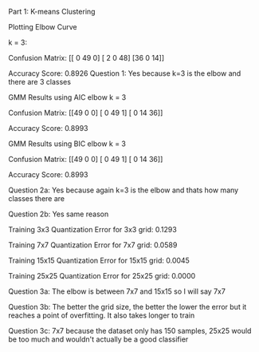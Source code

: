 Part 1: K-means Clustering

Plotting Elbow Curve

 k = 3:

Confusion Matrix:
[[ 0 49  0]
 [ 2  0 48]
 [36  0 14]]

Accuracy Score: 0.8926
Question 1: Yes because k=3 is the elbow and there are 3 classes

GMM Results using AIC elbow k = 3

Confusion Matrix:
[[49  0  0]
 [ 0 49  1]
 [ 0 14 36]]

Accuracy Score: 0.8993

GMM Results using BIC elbow k = 3

Confusion Matrix:
[[49  0  0]
 [ 0 49  1]
 [ 0 14 36]]

Accuracy Score: 0.8993

Question 2a: Yes because again k=3 is the elbow and thats how many classes there are

Question 2b: Yes same reason

Training 3x3
Quantization Error for 3x3 grid: 0.1293

Training 7x7
Quantization Error for 7x7 grid: 0.0589

Training 15x15
Quantization Error for 15x15 grid: 0.0045

Training 25x25
Quantization Error for 25x25 grid: 0.0000

Question 3a: The elbow is between 7x7 and 15x15 so I will say 7x7

Question 3b: The better the grid size, the better the lower the error but it reaches a point of overfitting. It also takes longer to train

Question 3c: 7x7 because the dataset only has 150 samples, 25x25 would be too much and wouldn't actually be a good classifier
